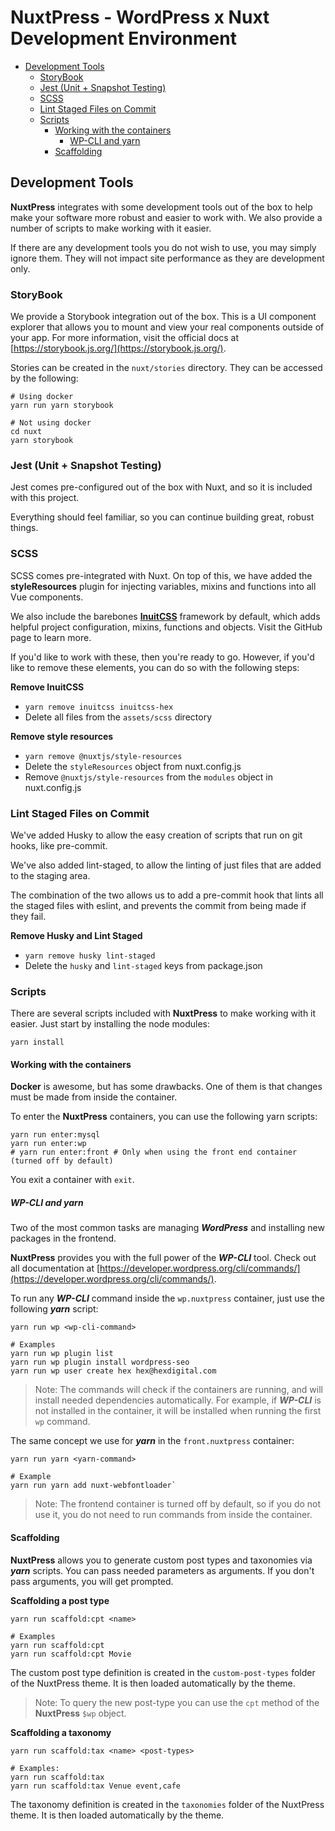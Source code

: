 # NuxtPress - WordPress x Nuxt Development Environment

- [Development Tools](#development-tools)
  - [StoryBook](#storybook)
  - [Jest (Unit + Snapshot Testing)](#jest)
  - [SCSS](#scss)
  - [Lint Staged Files on Commit](#lint-staged)
  - [Scripts](#scripts)
    - [Working with the containers](#scripts-containers)
      - [WP-CLI and yarn](#scripts-containers-tools)
    - [Scaffolding](#scripts-scaffolding)

## Development Tools

<a name="development-tools"/>

**NuxtPress** integrates with some development tools out of the box to help make your software more robust and easier
to work with. We also provide a number of scripts to make working with it easier.

If there are any development tools you do not wish to use, you may simply ignore them. They will not impact site
performance as they are development only.

### StoryBook

<a name="storybook"/>

We provide a Storybook integration out of the box. This is a UI component explorer that allows you to mount and view
your real components outside of your app. For more information, visit the official docs at
[https://storybook.js.org/](https://storybook.js.org/).

Stories can be created in the `nuxt/stories` directory. They can be accessed by the following:

    # Using docker
    yarn run yarn storybook

    # Not using docker
    cd nuxt
    yarn storybook

### Jest (Unit + Snapshot Testing)

<a name="jest"/>

Jest comes pre-configured out of the box with Nuxt, and so it is included with this project.

Everything should feel familiar, so you can continue building great, robust things.

### SCSS

<a name="scss"/>

SCSS comes pre-integrated with Nuxt. On top of this, we have added the **styleResources** plugin for injecting variables,
mixins and functions into all Vue components.

We also include the barebones [**InuitCSS**](https://github.com/inuitcss/inuitcss) framework by default, which adds
helpful project configuration, mixins, functions and objects. Visit the GitHub page to learn more.

If you'd like to work with these, then you're ready to go. However, if you'd like to remove these elements, you can do
so with the following steps:

**Remove InuitCSS**

- `yarn remove inuitcss inuitcss-hex`
- Delete all files from the `assets/scss` directory

**Remove style resources**

- `yarn remove @nuxtjs/style-resources`
- Delete the `styleResources` object from nuxt.config.js
- Remove `@nuxtjs/style-resources` from the `modules` object in nuxt.config.js

### Lint Staged Files on Commit

<a name="lint-staged"/>

We've added Husky to allow the easy creation of scripts that run on git hooks, like pre-commit.

We've also added lint-staged, to allow the linting of just files that are added to the staging area.

The combination of the two allows us to add a pre-commit hook that lints all the staged files with eslint, and prevents
the commit from being made if they fail. 

**Remove Husky and Lint Staged**

- `yarn remove husky lint-staged`
- Delete the `husky` and `lint-staged` keys from package.json

### Scripts

<a name="scripts"/>

There are several scripts included with **NuxtPress** to make working with it easier. Just start by installing the
node modules:

    yarn install

#### Working with the containers

<a name="scripts-containers"/>

**Docker** is awesome, but has some drawbacks. One of them is that changes must be made from inside the container.

To enter the **NuxtPress** containers, you can use the following yarn scripts:

    yarn run enter:mysql
    yarn run enter:wp
    # yarn run enter:front # Only when using the front end container (turned off by default)

You exit a container with `exit`.

##### WP-CLI and yarn

<a name="scripts-containers-tools"/>

Two of the most common tasks are managing **_WordPress_** and installing new packages in the frontend.

**NuxtPress** provides you with the full power of the **_WP-CLI_** tool. Check out all documentation at
[https://developer.wordpress.org/cli/commands/](https://developer.wordpress.org/cli/commands/).

To run any **_WP-CLI_** command inside the `wp.nuxtpress` container, just use the following **_yarn_** script:

    yarn run wp <wp-cli-command>

    # Examples
    yarn run wp plugin list
    yarn run wp plugin install wordpress-seo
    yarn run wp user create hex hex@hexdigital.com

> Note: The commands will check if the containers are running, and will install needed dependencies automatically.
> For example, if **_WP-CLI_** is not installed in the container, it will be installed when running the first `wp` command.

The same concept we use for **_yarn_** in the `front.nuxtpress` container:

    yarn run yarn <yarn-command>

    # Example
    yarn run yarn add nuxt-webfontloader`

> Note: The frontend container is turned off by default, so if you do not use it, you do not need to run commands from
> inside the container.

#### Scaffolding

<a name="scripts-scaffolding"/>

**NuxtPress** allows you to generate custom post types and taxonomies via **_yarn_** scripts. You can pass needed
parameters as arguments. If you don't pass arguments, you will get prompted.

**Scaffolding a post type**

    yarn run scaffold:cpt <name>

    # Examples
    yarn run scaffold:cpt
    yarn run scaffold:cpt Movie

The custom post type definition is created in the `custom-post-types` folder of the NuxtPress theme. It is then loaded automatically
by the theme.

> Note: To query the new post-type you can use the `cpt` method of the **NuxtPress** `$wp` object.

**Scaffolding a taxonomy**

    yarn run scaffold:tax <name> <post-types>

    # Examples:
    yarn run scaffold:tax
    yarn run scaffold:tax Venue event,cafe

The taxonomy definition is created in the `taxonomies` folder of the NuxtPress theme. It is then loaded automatically
by the theme.
